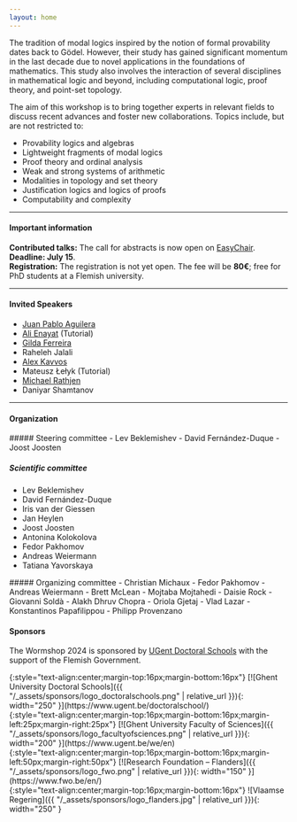 ```yaml
---
layout: home
---
```


<!-- The 7<sup>th</sup> edition of the Wormshop will take place at Ghent University -->
<!-- from **September 2 - 5, 2024**. -->

<!-- --- -->

The tradition of modal logics inspired by the notion of formal provability dates
back to Gödel. However, their study has gained significant momentum in the last
decade due to novel applications in the foundations of mathematics. This study
also involves the interaction of several disciplines in mathematical logic and
beyond, including computational logic, proof theory, and point-set topology.

The aim of this workshop is to bring together experts in relevant fields to
discuss recent advances and foster new collaborations. Topics include, but are
not restricted to:

- Provability logics and algebras
- Lightweight fragments of modal logics
- Proof theory and ordinal analysis
- Weak and strong systems of arithmetic
- Modalities in topology and set theory
- Justification logics and logics of proofs
- Computability and complexity

---

#### Important information

**Contributed talks:** The call for abstracts is now open on
[EasyChair](https://easychair.org/my/conference?conf=wormshop2024).
**Deadline: July 15**.\
**Registration:** The registration is not yet open. The fee will be
**80&euro;**; free for PhD students at a Flemish university.

---

#### Invited Speakers

  - [Juan Pablo Aguilera](https://juan.ag/ "Juan Pablo Aguilera")
  - [Ali Enayat](https://www.gu.se/en/about/find-staff/alienayat "Ali Enayat") (Tutorial)
  - [Gilda Ferreira](https://webpages.ciencias.ulisboa.pt/~gmferreira/ "Gilda Ferreira")
  - Raheleh Jalali
  - [Alex Kavvos](https://research-information.bris.ac.uk/en/persons/alex-kavvos# "Alex Kavvos")
  - Mateusz Łełyk (Tutorial)
  - [Michael Rathjen](https://eps.leeds.ac.uk/maths/staff/4073/professor-michael-rathjen "Michael Rathjen")
  - Daniyar Shamtanov

---

#### Organization

<div class="committee-lists">
<div class="row">

<div class="col-md-6 col-lg-4" markdown="1">
##### Steering committee
- Lev Beklemishev
- David Fernández-Duque
- Joost Joosten

##### Scientific committee
- Lev Beklemishev
- David Fernández-Duque
- Iris van der Giessen
- Jan Heylen
- Joost Joosten
- Antonina Kolokolova
- Fedor Pakhomov
- Andreas Weiermann
- Tatiana Yavorskaya
</div>

<div class="col-md-6 col-lg-4" markdown="1">
##### Organizing committee
- Christian Michaux
- Fedor Pakhomov
- Andreas Weiermann
- Brett McLean
- Mojtaba Mojtahedi
- Daisie Rock
- Giovanni Soldà
- Alakh Dhruv Chopra
- Oriola Gjetaj
- Vlad Lazar
- Konstantinos Papafilippou
- Philipp Provenzano
</div>

</div>
</div>

#### Sponsors

The Wormshop 2024 is sponsored by [UGent Doctoral Schools](https://www.ugent.be/doctoralschool/) with the support of the Flemish Government.

<div class="sponsors container w-75 bg-white">

<div class="row justify-content-center align-items-center text-center">

<div class="col-auto" markdown="1">
{:style="text-align:center;margin-top:16px;margin-bottom:16px"}
[![Ghent University Doctoral Schools]({{ "/_assets/sponsors/logo_doctoralschools.png" | relative_url }}){: width="250" }](https://www.ugent.be/doctoralschool/)
</div>

<div class="col-auto" markdown="1">
{:style="text-align:center;margin-top:16px;margin-bottom:16px;margin-left:25px;margin-right:25px"}
[![Ghent University Faculty of Sciences]({{ "/_assets/sponsors/logo_facultyofsciences.png" | relative_url }}){: width="200" }](https://www.ugent.be/we/en)
</div>

<div class="col-auto" markdown="1">
{:style="text-align:center;margin-top:16px;margin-bottom:16px;margin-left:50px;margin-right:50px"}
[![Research Foundation – Flanders]({{ "/_assets/sponsors/logo_fwo.png" | relative_url }}){: width="150" }](https://www.fwo.be/en/)
</div>

<div class="col-auto" markdown="1">
{:style="text-align:center;margin-top:16px;margin-bottom:16px"}
![Vlaamse Regering]({{ "/_assets/sponsors/logo_flanders.jpg" | relative_url }}){: width="250" }
</div>

</div>

</div>
